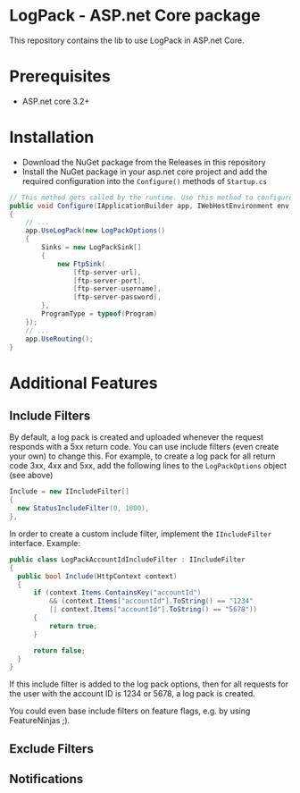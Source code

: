 # LogPack - ASP.net Core package

This repository contains the lib to use LogPack in ASP.net Core.


# Prerequisites

- ASP.net core 3.2+ 

# Installation

- Download the NuGet package from the Releases in this repository
- Install the NuGet package in your asp.net core project and add the required configuration into the `Configure()` methods of `Startup.cs`

``` cs
// This method gets called by the runtime. Use this method to configure the HTTP request pipeline.
public void Configure(IApplicationBuilder app, IWebHostEnvironment env)
{
    // ...
    app.UseLogPack(new LogPackOptions()
    {
        Sinks = new LogPackSink[]
        {
            new FtpSink(
                [ftp-server-url], 
                [ftp-server-port], 
                [ftp-server-username], 
                [ftp-server-password], 
        },
        ProgramType = typeof(Program)
    });
    // ...
    app.UseRouting();
}
```

# Additional Features

## Include Filters

By default, a log pack is created and uploaded whenever the request responds with a 5xx return code. You can use include filters (even create your own) to change this. For example, to create a log pack for all return code 3xx, 4xx and 5xx, add the following lines to the `LogPackOptions` object (see above)

``` cs
Include = new IIncludeFilter[]
{
  new StatusIncludeFilter(0, 1000),
},
```
    
In order to create a custom include filter, implement the `IIncludeFilter` interface. Example:

``` cs
public class LogPackAccountIdIncludeFilter : IIncludeFilter
{
  public bool Include(HttpContext context)
  {
      if (context.Items.ContainsKey("accountId")
          && (context.Items["accountId"].ToString() == "1234"
          || context.Items["accountId"].ToString() == "5678"))
      {
          return true;
      }

      return false;
  }
}
```
    
If this include filter is added to the log pack options, then for all requests for the user with the account ID is 1234 or 5678, a log pack is created.

You could even base include filters on feature flags, e.g. by using FeatureNinjas ;).

## Exclude Filters

## Notifications
